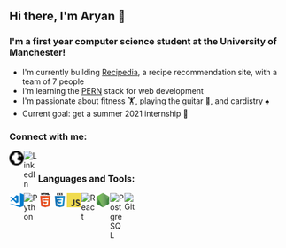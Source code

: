 ## Hi there, I'm Aryan 👋

### I'm a first year computer science student at the University of Manchester!
- I'm currently building [Recipedia](https://github.com/W8-Recipedia/Recipedia), a recipe recommendation site, with a team of 7 people 
- I'm learning the [PERN](https://www.geeksforgeeks.org/what-is-pern-stack/) stack for web development
- I'm passionate about fitness 🏋️‍, playing the guitar 🎸, and cardistry ♠
- Current goal: get a summer 2021 internship 🤣

### Connect with me:
[<img align="left" alt="Personal Website" width="26px" src="https://raw.githubusercontent.com/iconic/open-iconic/master/svg/globe.svg"/>](https://ary4n99.github.io)
[<img align="left" alt="LinkedIn" width="26px" src="https://cdn.jsdelivr.net/npm/simple-icons@v3/icons/linkedin.svg"/>](https://linkedin.com/in/aryan-a/)
<br>

### Languages and Tools:
<img align="left" alt="Visual Studio Code" width="26px" src="https://raw.githubusercontent.com/github/explore/80688e429a7d4ef2fca1e82350fe8e3517d3494d/topics/visual-studio-code/visual-studio-code.png" />
<img align="left" alt="Python" width="26px" src="https://camo.githubusercontent.com/91de473fa3f2f749a56effc3e64f1049d108251f/68747470733a2f2f75706c6f61642e77696b696d656469612e6f72672f77696b6970656469612f636f6d6d6f6e732f7468756d622f632f63332f507974686f6e2d6c6f676f2d6e6f746578742e7376672f37363870782d507974686f6e2d6c6f676f2d6e6f746578742e7376672e706e67" />
<img align="left" alt="HTML5" width="26px" src="https://raw.githubusercontent.com/github/explore/80688e429a7d4ef2fca1e82350fe8e3517d3494d/topics/html/html.png" />
<img align="left" alt="CSS3" width="26px" src="https://raw.githubusercontent.com/github/explore/80688e429a7d4ef2fca1e82350fe8e3517d3494d/topics/css/css.png" />
<img align="left" alt="JavaScript" width="26px" src="https://raw.githubusercontent.com/github/explore/80688e429a7d4ef2fca1e82350fe8e3517d3494d/topics/javascript/javascript.png" />
<img align="left" alt="React" width="26px" src="https://miro.medium.com/max/500/1*cPh7ujRIfcHAy4kW2ADGOw.png" />
<img align="left" alt="Node.js" width="26px" src="https://raw.githubusercontent.com/github/explore/80688e429a7d4ef2fca1e82350fe8e3517d3494d/topics/nodejs/nodejs.png" />
<img align="left" alt="PostgreSQL" width="26px" src="https://upload.wikimedia.org/wikipedia/commons/thumb/2/29/Postgresql_elephant.svg/1200px-Postgresql_elephant.svg.png" />
<img align="left" alt="Git" width="26px" src="https://git-scm.com/images/logos/downloads/Git-Icon-1788C.png" />
